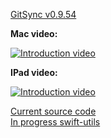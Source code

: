 [GitSync v0.9.54](https://github.com/eonist/GitSync/releases/tag/0.9.54) 



**Mac video:** 
 
[![Introduction video](https://cloud.githubusercontent.com/assets/11816788/10416795/8eb417a6-7025-11e5-9d19-7d5436d310d6.png)](https://vimeo.com/gitsync/intro)



**IPad video:**
  
[![Introduction video](https://cloud.githubusercontent.com/assets/11816788/10416796/8eb5d1c2-7025-11e5-87bf-9bde8b77ce67.png)](https://vimeo.com/gitsync/ipad)




[Current source code](https://github.com/eonist/GitSync/)  
[In progress swift-utils](https://github.com/eonist/swift-utils/)
